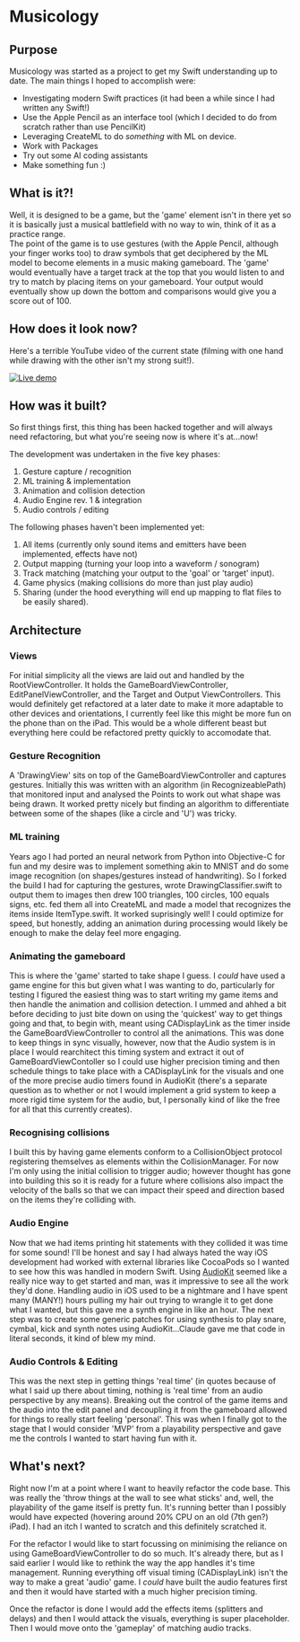 # Musicology
## Purpose
Musicology was started as a project to get my Swift understanding up to date.  The main things I hoped to accomplish were:
 * Investigating modern Swift practices (it had been a while since I had written any Swift!)
 * Use the Apple Pencil as an interface tool (which I decided to do from scratch rather than use PencilKit)
 * Leveraging CreateML to do *something* with ML on device.
 * Work with Packages
 * Try out some AI coding assistants
 * Make something fun :)

## What is it?!
Well, it is designed to be a game, but the 'game' element isn't in there yet so it is basically just a musical battlefield with no way to win, think of it as a practice range.  
The point of the game is to use gestures (with the Apple Pencil, although your finger works too) to draw symbols that get deciphered by the ML model to become elements in a music making gameboard.
The 'game' would eventually have a target track at the top that you would listen to and try to match by placing items on your gameboard.  Your output would eventually show up down the bottom and comparisons would give you a score out of 100.

## How does it look now?
Here's a terrible YouTube video of the current state (filming with one hand while drawing with the other isn't my strong suit!). 

[![Live demo](https://img.youtube.com/vi/0xNNp8R0BGs/0.jpg)](https://www.youtube.com/watch?v=0xNNp8R0BGs)

## How was it built?
So first things first, this thing has been hacked together and will always need refactoring, but what you're seeing now is where it's at...now!

The development was undertaken in the five key phases:
1. Gesture capture / recognition
2. ML training & implementation
3. Animation and collision detection
4. Audio Engine rev. 1 & integration
5. Audio controls / editing

The following phases haven't been implemented yet:
1. All items (currently only sound items and emitters have been implemented, effects have not)
2. Output mapping (turning your loop into a waveform / sonogram)
3. Track matching (matching your output to the 'goal' or 'target' input).
4. Game physics (making collisions do more than just play audio)
5. Sharing (under the hood everything will end up mapping to flat files to be easily shared).

## Architecture
### Views
For initial simplicity all the views are laid out and handled by the RootViewController.  It holds the GameBoardViewController, EditPanelViewController, and the Target and Output ViewControllers.  This would definitely get refactored at a later date to make it more adaptable to other devices and orientations, I currently feel like this might be more fun on the phone than on the iPad. This would be a whole different beast but everything here could be refactored pretty quickly to accomodate that.

### Gesture Recognition
A 'DrawingView' sits on top of the GameBoardViewController and captures gestures. Initially this was written with an algorithm (in RecognizeablePath) that monitored input and analysed the Points to work out what shape was being drawn.  It worked pretty nicely but finding an algorithm to differentiate between some of the shapes (like a circle and 'U') was tricky.

### ML training
Years ago I had ported an neural network from Python into Objective-C for fun and my desire was to implement something akin to MNIST and do some image recognition (on shapes/gestures instead of handwriting). So I forked the build I had for capturing the gestures, wrote DrawingClassifier.swift to output them to images then drew 100 triangles, 100 circles, 100 equals signs, etc. fed them all into CreateML and made a model that recognizes the items inside ItemType.swift.  It worked suprisingly well!  I could optimize for speed, but honestly, adding an animation during processing would likely be enough to make the delay feel more engaging.

### Animating the gameboard
This is where the 'game' started to take shape I guess.  I *could* have used a game engine for this but given what I was wanting to do, particularly for testing I figured the easiest thing was to start writing my game items and then handle the animation and collision detection.  I ummed and ahhed a bit before deciding to just bite down on using the 'quickest' way to get things going and that, to begin with, meant using CADisplayLink as the timer inside the GameBoardViewController to control all the animations.  This was done to keep things in sync visually, however, now that the Audio system is in place I would rearchitect this timing system and extract it out of GameBoardViewContoller so I could use higher precision timing and then schedule things to take place with a CADisplayLink for the visuals and one of the more precise audio timers found in AudioKit (there's a separate question as to whether or not I would implement a grid system to keep a more rigid time system for the audio, but, I personally kind of like the free for all that this currently creates).

### Recognising collisions
I built this by having game elements conform to a CollisionObject protocol registering themselves as elements within the CollisionManager.  For now I'm only using the initial collision to trigger audio; however thought has gone into building this so it is ready for a future where collisions also impact the velocity of the balls so that we can impact their speed and direction based on the items they're colliding with.  

### Audio Engine
Now that we had items printing hit statements with they collided it was time for some sound!  I'll be honest and say I had always hated the way iOS development had worked with external libraries like CocoaPods so I wanted to see how this was handled in modern Swift.  Using [AudioKit](https://www.audiokit.io) seemed like a really nice way to get started and man, was it impressive to see all the work they'd done.  Handling audio in iOS used to be a nightmare and I have spent many (MANY!) hours pulling my hair out trying to wrangle it to get done what I wanted, but this gave me a synth engine in like an hour.  The next step was to create some generic patches for using synthesis to play snare, cymbal, kick and synth notes using AudioKit...Claude gave me that code in literal seconds, it kind of blew my mind.

### Audio Controls & Editing
This was the next step in getting things 'real time' (in quotes because of what I said up there about timing, nothing is 'real time' from an audio perspective by any means).  Breaking out the control of the game items and the audio into the edit panel and decoupling it from the gameboard allowed for things to really start feeling 'personal'.  This was when I finally got to the stage that I would consider 'MVP' from a playability perspective and gave me the controls I wanted to start having fun with it.

## What's next?
Right now I'm at a point where I want to heavily refactor the code base.  This was really the 'throw things at the wall to see what sticks' and, well, the playability of the game itself is pretty fun.  It's running better than I possibly would have expected (hovering around 20% CPU on an old (7th gen?) iPad).  I had an itch I wanted to scratch and this definitely scratched it.  

For the refactor I would like to start focussing on minimising the reliance on using GameBoardViewController to do so much.  It's already there, but as I said earlier I would like to rethink the way the app handles it's time management.  Running everything off visual timing (CADisplayLink) isn't the way to make a great 'audio' game.  I *could* have built the audio features first and then it would have started with a much higher precision timing.

Once the refactor is done I would add the effects items (splitters and delays) and then I would attack the visuals, everything is super placeholder.  Then I would move onto the 'gameplay' of matching audio tracks.













